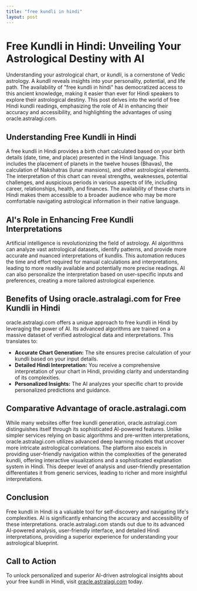 ```yaml
---
title: "free kundli in hindi"
layout: post
---
```


# Free Kundli in Hindi: Unveiling Your Astrological Destiny with AI

Understanding your astrological chart, or *kundli*, is a cornerstone of Vedic astrology.  A *kundli* reveals insights into your personality, potential, and life path.  The availability of "free kundli in hindi" has democratized access to this ancient knowledge, making it easier than ever for Hindi speakers to explore their astrological destiny. This post delves into the world of free Hindi kundli readings, emphasizing the role of AI in enhancing their accuracy and accessibility, and highlighting the advantages of using oracle.astralagi.com.


## Understanding Free Kundli in Hindi

A free kundli in Hindi provides a birth chart calculated based on your birth details (date, time, and place) presented in the Hindi language.  This includes the placement of planets in the twelve houses (Bhavas), the calculation of Nakshatras (lunar mansions), and other astrological elements.  The interpretation of this chart can reveal strengths, weaknesses, potential challenges, and auspicious periods in various aspects of life, including career, relationships, health, and finances.  The availability of these charts in Hindi makes them accessible to a broader audience who may be more comfortable navigating astrological information in their native language.


## AI's Role in Enhancing Free Kundli Interpretations

Artificial intelligence is revolutionizing the field of astrology. AI algorithms can analyze vast astrological datasets, identify patterns, and provide more accurate and nuanced interpretations of kundlis.  This automation reduces the time and effort required for manual calculations and interpretations, leading to more readily available and potentially more precise readings. AI can also personalize the interpretation based on user-specific inputs and preferences, creating a more tailored astrological experience.


## Benefits of Using oracle.astralagi.com for Free Kundli in Hindi

oracle.astralagi.com offers a unique approach to free kundli in Hindi by leveraging the power of AI. Its advanced algorithms are trained on a massive dataset of verified astrological data and interpretations. This translates to:

* **Accurate Chart Generation:**  The site ensures precise calculation of your kundli based on your input details.
* **Detailed Hindi Interpretation:**  You receive a comprehensive interpretation of your chart in Hindi, providing clarity and understanding of its complexities.
* **Personalized Insights:**  The AI analyzes your specific chart to provide personalized predictions and guidance.


## Comparative Advantage of oracle.astralagi.com

While many websites offer free kundli generation, oracle.astralagi.com distinguishes itself through its sophisticated AI-powered features. Unlike simpler services relying on basic algorithms and pre-written interpretations, oracle.astralagi.com utilizes advanced deep learning models that uncover more intricate astrological correlations.  The platform also excels in providing user-friendly navigation within the complexities of the generated kundli, offering interactive visualizations and a sophisticated explanation system in Hindi.  This deeper level of analysis and user-friendly presentation differentiates it from generic services, leading to richer and more insightful interpretations.


## Conclusion

Free kundli in Hindi is a valuable tool for self-discovery and navigating life's complexities. AI is significantly enhancing the accuracy and accessibility of these interpretations.  oracle.astralagi.com stands out due to its advanced AI-powered analysis, user-friendly interface, and detailed Hindi interpretations, providing a superior experience for understanding your astrological blueprint.


## Call to Action

To unlock personalized and superior AI-driven astrological insights about your free kundli in Hindi, visit [oracle.astralagi.com](https://oracle.astralagi.com) today.